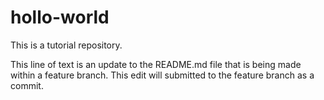 # hollo-world
This is a tutorial repository.

This line of text is an update to the README.md file that is being made within a feature branch. This edit will submitted to the feature branch as a commit.
